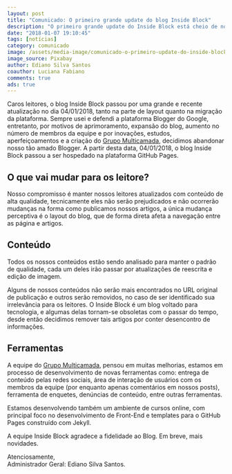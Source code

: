 ```yaml
---
layout: post
title: "Comunicado: O primeiro grande update do blog Inside Block"
description: "O primeiro grande update do Inside Block está cheio de novidades, como um novo layout e uma nova plataforma de desenvolvimento. Aderimos também um novo conceito de trabalho e uma nova estratégia de publicação de conteúdos."
date: "2018-01-07 19:10:45"
tags: [notícias]
category: comunicado
image: /assets/media-image/comunicado-o-primeiro-update-do-inside-block.jpg
image_source: Pixabay
author: Ediano Silva Santos
coauthor: Luciana Fabiano
comments: true
ads: true
---
```


Caros leitores, o blog Inside Block passou por uma grande e recente atualização no dia 04/01/2018, tanto na parte de layout quanto na migração da plataforma. Sempre usei e defendi a plataforma Blogger do Google, entretanto, por motivos de aprimoramento, expansão do blog, aumento no número de membros da equipe e por inovações, estudos, aperfeiçoamentos e a criação do <a href="http://multicamada.com" target="_blank">Grupo Multicamada</a>, decidimos abandonar nosso tão amado Blogger. A partir desta data, 04/01/2018, o blog Inside Block passou a ser hospedado na plataforma GitHub Pages.

## O que vai mudar para os leitore?
Nosso compromisso é manter nossos leitores atualizados com conteúdo de alta qualidade, tecnicamente eles não serão prejudicados e não ocorrerão mudanças na forma como publicamos nossos artigos, a única mudança perceptiva é o layout do blog, que de forma direta afeta a navegação entre as página e artigos.

## Conteúdo
Todos os nossos conteúdos estão sendo analisado para manter o padrão de qualidade, cada um deles irão passar por atualizações de reescrita e edição de imagem.

Alguns de nossos conteúdos não serão mais encontrados no URL original de publicação e outros serão removidos, no caso de ser identificado sua irrelevância para os leitores. O Inside Block é um blog voltado para tecnologia, e algumas delas tornam-se obsoletas com o passar do tempo, desde então decidimos remover tais artigos por conter desencontro de informações.

## Ferramentas
A equipe do <a href="http://multicamada.com" target="_blank">Grupo Multicamada</a>, pensou em muitas melhorias, estamos em processo de desenvolvimento de novas ferramentas como: entrega de conteúdo pelas redes sociais, área de interação de usuários com os membros da equipe (por enquanto apenas comentários em nossos posts), ferramenta de enquetes, denúncias de conteúdo, entre outras ferramentas.

Estamos desenvolvendo também um ambiente de cursos online, com principal foco no desenvolvimento de Front-End e templates para o GitHub Pages construído com Jekyll.

A equipe Inside Block agradece a fidelidade ao Blog.
Em breve, mais novidades.

Atenciosamente,<br/>
Administrador Geral: Ediano Silva Santos.
